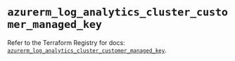 # `azurerm_log_analytics_cluster_customer_managed_key`

Refer to the Terraform Registry for docs: [`azurerm_log_analytics_cluster_customer_managed_key`](https://registry.terraform.io/providers/hashicorp/azurerm/4.13.0/docs/resources/log_analytics_cluster_customer_managed_key).
